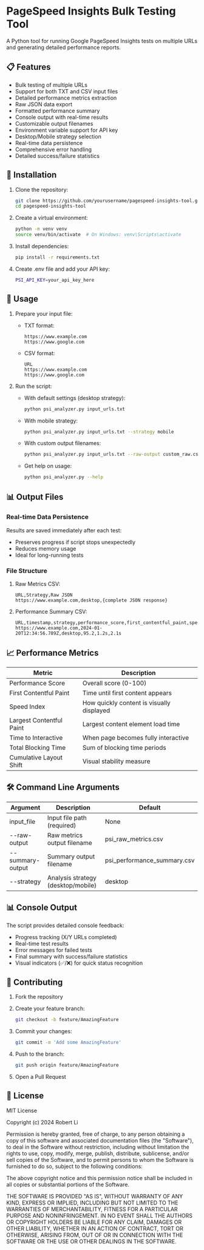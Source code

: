 # PageSpeed Insights Bulk Testing Tool

A Python tool for running Google PageSpeed Insights tests on multiple URLs and generating detailed performance reports.

## 📋 Features

- Bulk testing of multiple URLs
- Support for both TXT and CSV input files
- Detailed performance metrics extraction
- Raw JSON data export
- Formatted performance summary
- Console output with real-time results
- Customizable output filenames
- Environment variable support for API key
- Desktop/Mobile strategy selection
- Real-time data persistence
- Comprehensive error handling
- Detailed success/failure statistics

## 🚀 Installation

1. Clone the repository:
    ```bash
    git clone https://github.com/yourusername/pagespeed-insights-tool.git
    cd pagespeed-insights-tool
    ```

2. Create a virtual environment:
    ```bash
    python -m venv venv
    source venv/bin/activate  # On Windows: venv\Scripts\activate
    ```

3. Install dependencies:
    ```bash
    pip install -r requirements.txt
    ```

4. Create .env file and add your API key:
    ```bash
    PSI_API_KEY=your_api_key_here
    ```

## 📖 Usage

1. Prepare your input file:
    - TXT format:
        ```text
        https://www.example.com
        https://www.google.com
        ```
    - CSV format:
        ```csv
        URL
        https://www.example.com
        https://www.google.com
        ```

2. Run the script:
    - With default settings (desktop strategy):
        ```bash
        python psi_analyzer.py input_urls.txt
        ```
    
    - With mobile strategy:
        ```bash
        python psi_analyzer.py input_urls.txt --strategy mobile
        ```
    
    - With custom output filenames:
        ```bash
        python psi_analyzer.py input_urls.txt --raw-output custom_raw.csv --summary-output custom_summary.csv
        ```
    
    - Get help on usage:
        ```bash
        python psi_analyzer.py --help
        ```

## 📊 Output Files

### Real-time Data Persistence
Results are saved immediately after each test:
- Preserves progress if script stops unexpectedly
- Reduces memory usage
- Ideal for long-running tests

### File Structure

1. Raw Metrics CSV:
    ```csv
    URL,Strategy,Raw JSON
    https://www.example.com,desktop,{complete JSON response}
    ```

2. Performance Summary CSV:
    ```csv
    URL,timestamp,strategy,performance_score,first_contentful_paint,speed_index
    https://www.example.com,2024-01-20T12:34:56.789Z,desktop,95.2,1.2s,2.1s
    ```

## 📈 Performance Metrics

| Metric | Description |
|--------|-------------|
| Performance Score | Overall score (0-100) |
| First Contentful Paint | Time until first content appears |
| Speed Index | How quickly content is visually displayed |
| Largest Contentful Paint | Largest content element load time |
| Time to Interactive | When page becomes fully interactive |
| Total Blocking Time | Sum of blocking time periods |
| Cumulative Layout Shift | Visual stability measure |

## 🛠️ Command Line Arguments

| Argument | Description | Default |
|----------|-------------|---------|
| input_file | Input file path (required) | None |
| --raw-output | Raw metrics output filename | psi_raw_metrics.csv |
| --summary-output | Summary output filename | psi_performance_summary.csv |
| --strategy | Analysis strategy (desktop/mobile) | desktop |

## 📊 Console Output

The script provides detailed console feedback:
- Progress tracking (X/Y URLs completed)
- Real-time test results
- Error messages for failed tests
- Final summary with success/failure statistics
- Visual indicators (✅/❌) for quick status recognition

## 🤝 Contributing

1. Fork the repository
2. Create your feature branch:
    ```bash
    git checkout -b feature/AmazingFeature
    ```

3. Commit your changes:
    ```bash
    git commit -m 'Add some AmazingFeature'
    ```

4. Push to the branch:
    ```bash
    git push origin feature/AmazingFeature
    ```

5. Open a Pull Request

## 📝 License

MIT License

Copyright (c) 2024 Robert Li

Permission is hereby granted, free of charge, to any person obtaining a copy of this software and associated documentation files (the "Software"), to deal in the Software without restriction, including without limitation the rights to use, copy, modify, merge, publish, distribute, sublicense, and/or sell copies of the Software, and to permit persons to whom the Software is furnished to do so, subject to the following conditions:

The above copyright notice and this permission notice shall be included in all copies or substantial portions of the Software.

THE SOFTWARE IS PROVIDED "AS IS", WITHOUT WARRANTY OF ANY KIND, EXPRESS OR IMPLIED, INCLUDING BUT NOT LIMITED TO THE WARRANTIES OF MERCHANTABILITY, FITNESS FOR A PARTICULAR PURPOSE AND NONINFRINGEMENT. IN NO EVENT SHALL THE AUTHORS OR COPYRIGHT HOLDERS BE LIABLE FOR ANY CLAIM, DAMAGES OR OTHER LIABILITY, WHETHER IN AN ACTION OF CONTRACT, TORT OR OTHERWISE, ARISING FROM, OUT OF OR IN CONNECTION WITH THE SOFTWARE OR THE USE OR OTHER DEALINGS IN THE SOFTWARE.
